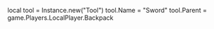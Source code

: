 local tool = Instance.new("Tool")
tool.Name = "Sword"
tool.Parent = game.Players.LocalPlayer.Backpack 
